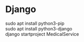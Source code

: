 # Django
sudo apt install python3-pip <br>
sudo apt install python3-django <br>
django startproject MedicalService <br>
